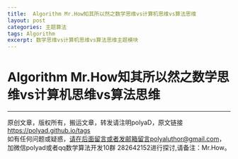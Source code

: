 ```yaml
---
title:  Algorithm Mr.How知其所以然之数学思维vs计算机思维vs算法思维
layout: post
categories: 主题算法
tags: Algorithm
excerpt: 数学思维vs计算机思维vs算法思维主题模块
---
```

# Algorithm Mr.How知其所以然之数学思维vs计算机思维vs算法思维 <span id="home">

---

原创文章，版权所有，搬运文章，转发请注明polyaD，原文链接<https://polyad.github.io/tags>    
如有任何问题或疑惑，请在后面留言或者发邮箱留言polyaluthor@gmail.com，加微信polyad或者qq数学算法开发10群 282642152进行探讨,请备注：Mr.How。    
